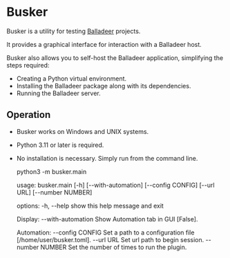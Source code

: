 Busker
======

Busker is a utility for testing [Balladeer](https://tundish.github.io/balladeer) projects.

It provides a graphical interface for interaction with a Balladeer host.

Busker also allows you to self-host the Balladeer application, simplifying the steps required:
+ Creating a Python virtual environment.
+ Installing the Balladeer package along with its dependencies.
+ Running the Balladeer server.

Operation
---------

* Busker works on Windows and UNIX systems.
* Python 3.11 or later is required.
* No installation is necessary. Simply run from the command line.

    python3 -m busker.main

    usage: busker.main [-h] [--with-automation] [--config CONFIG] [--url URL] [--number NUMBER]

    options:
      -h, --help         show this help message and exit

    Display:
      --with-automation  Show Automation tab in GUI [False].

    Automation:
      --config CONFIG    Set a path to a configuration file [/home/user/busker.toml].
      --url URL          Set url path to begin session.
      --number NUMBER    Set the number of times to run the plugin.

